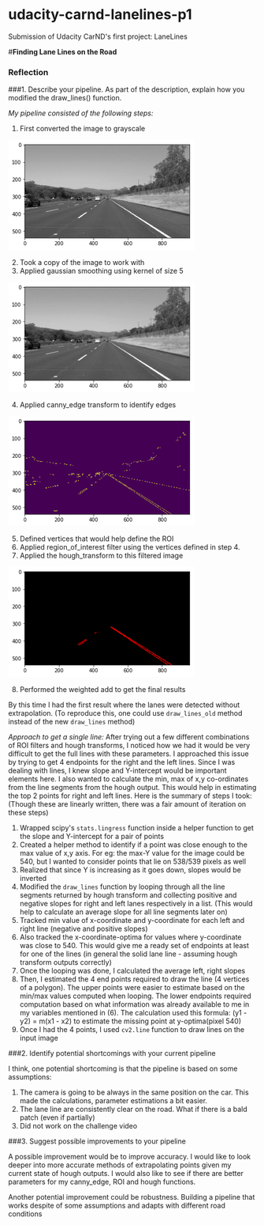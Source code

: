 # udacity-carnd-lanelines-p1
Submission of Udacity CarND's first project: LaneLines

#**Finding Lane Lines on the Road**

### Reflection

###1. Describe your pipeline. As part of the description, explain how you modified the draw_lines() function.

[//]: # (Image References)

[image1]: ./sample_images/gray.png "gray"
[image2]: ./sample_images/smoothed_gray.png "smoothed_gray"
[image3]: ./sample_images/canny_edge.png "canny_edge"
[image5]: ./sample_images/roi_hough.png "roi_hough"

*My pipeline consisted of the following steps:*

1. First converted the image to grayscale

![alt text][image1]

2. Took a copy of the image to work with
3. Applied gaussian smoothing using kernel of size 5

![alt text][image2]

4. Applied canny_edge transform to identify edges

![alt text][image3]

5. Defined vertices that would help define the ROI
6. Applied region_of_interest filter using the vertices defined in step 4.
7. Applied the hough_transform to this filtered image

![alt text][image5]

8. Performed the weighted add to get the final results

By this time I had the first result where the lanes were detected without extrapolation.
(To reproduce this, one could use `draw_lines_old` method instead of the new `draw_lines` method)

*Approach to get a single line:*
After trying out a few different combinations of ROI filters and hough transforms, I noticed how we had it would be
very difficult to get the full lines with these parameters.
I approached this issue by trying to get 4 endpoints for the right and the left lines.
Since I was dealing with lines, I knew slope and Y-intercept would be important elements here.
I also wanted to calculate the min, max of x,y co-ordinates from the line segments from the hough output. This would help in
estimating the top 2 points for right and left lines.
Here is the summary of steps I took: (Though these are linearly written, there was a fair amount of iteration on these steps)

1. Wrapped scipy's `stats.lingress` function inside a helper function to get the slope and Y-intercept for a pair of points
2. Created a helper method to identify if a point was close enough to the max value of x,y axis. For eg: the max-Y value for the image could be 540, but I wanted to consider points that lie on 538/539 pixels as well
3. Realized that since Y is increasing as it goes down, slopes would be inverted
4. Modified the `draw_lines` function by looping through all the line segments returned by hough transform and collecting positive and negative slopes for right and left lanes respectively in a list. (This would help to calculate an average slope for all line segments later on)
5. Tracked min value of x-coordinate and y-coordinate for each left and right line (negative and positive slopes)
6. Also tracked the x-coordinate-optima for values where y-coordinate was close to 540. This would give me a ready set of endpoints at least for one of the lines (in general the solid lane line - assuming hough transform outputs correctly)
7. Once the looping was done, I calculated the average left, right slopes
8. Then, I estimated the 4 end points required to draw the line (4 vertices of a polygon). The upper points were easier to estimate based on the min/max values computed when looping. The lower endpoints required computation based on what information was already available to me in my variables mentioned in (6). The calculation used this formula: (y1 - y2) = m(x1 - x2) to estimate the missing point at y-optima(pixel 540)
9. Once I had the 4 points, I used `cv2.line` function to draw lines on the input image


###2. Identify potential shortcomings with your current pipeline

I think, one potential shortcoming is that the pipeline is based on some assumptions:

1. The camera is going to be always in the same position on the car. This made the calculations, parameter estimations a bit easier.
2. The lane line are consistently clear on the road. What if there is a bald patch (even if partially)
3. Did not work on the challenge video


###3. Suggest possible improvements to your pipeline

A possible improvement would be to improve accuracy. I would like to look deeper into more accurate methods of extrapolating
points given my current state of hough outputs. I would also like to see if there are better parameters for my canny_edge, ROI and hough functions.

Another potential improvement could be robustness. Building a pipeline that works despite of some assumptions and adapts with different road conditions
